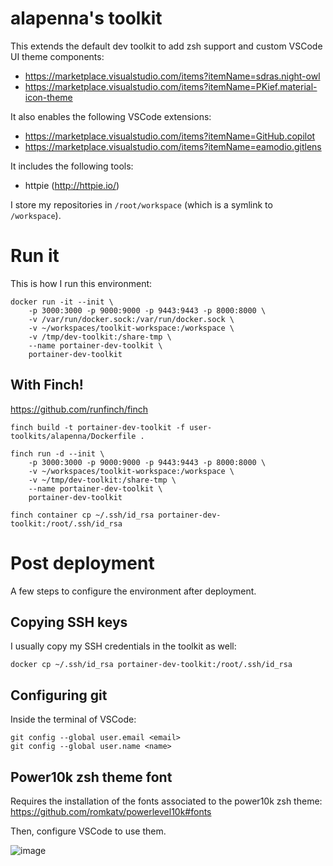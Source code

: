# alapenna's toolkit

This extends the default dev toolkit to add zsh support and custom VSCode UI theme components:
* https://marketplace.visualstudio.com/items?itemName=sdras.night-owl
* https://marketplace.visualstudio.com/items?itemName=PKief.material-icon-theme

It also enables the following VSCode extensions:
* https://marketplace.visualstudio.com/items?itemName=GitHub.copilot
* https://marketplace.visualstudio.com/items?itemName=eamodio.gitlens

It includes the following tools:
* httpie (http://httpie.io/)

I store my repositories in `/root/workspace` (which is a symlink to `/workspace`).

# Run it

This is how I run this environment:

```
docker run -it --init \
    -p 3000:3000 -p 9000:9000 -p 9443:9443 -p 8000:8000 \
    -v /var/run/docker.sock:/var/run/docker.sock \
    -v ~/workspaces/toolkit-workspace:/workspace \
    -v /tmp/dev-toolkit:/share-tmp \
    --name portainer-dev-toolkit \
    portainer-dev-toolkit  
```

## With Finch!

https://github.com/runfinch/finch

```
finch build -t portainer-dev-toolkit -f user-toolkits/alapenna/Dockerfile .

finch run -d --init \
    -p 3000:3000 -p 9000:9000 -p 9443:9443 -p 8000:8000 \
    -v ~/workspaces/toolkit-workspace:/workspace \
    -v ~/tmp/dev-toolkit:/share-tmp \
    --name portainer-dev-toolkit \
    portainer-dev-toolkit 

finch container cp ~/.ssh/id_rsa portainer-dev-toolkit:/root/.ssh/id_rsa
```


# Post deployment

A few steps to configure the environment after deployment.

## Copying SSH keys

I usually copy my SSH credentials in the toolkit as well:

```
docker cp ~/.ssh/id_rsa portainer-dev-toolkit:/root/.ssh/id_rsa
```

## Configuring git

Inside the terminal of VSCode:

```
git config --global user.email <email>
git config --global user.name <name>
```

## Power10k zsh theme font

Requires the installation of the fonts associated to the power10k zsh theme: https://github.com/romkatv/powerlevel10k#fonts

Then, configure VSCode to use them.

![image](https://user-images.githubusercontent.com/5485061/156640884-0d2001ef-5f3c-4372-8d07-b4c87d2f6783.png)
